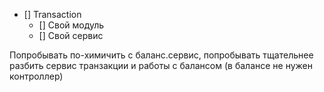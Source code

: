 - [] Transaction
  - [] Свой модуль
  - [] Свой сервис


Попробывать по-химичить с баланс.сервис, попробывать тщательнее разбить сервис транзакции и работы с балансом (в балансе не нужен контроллер)